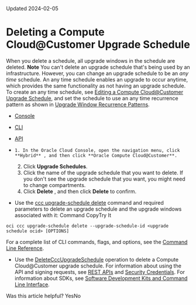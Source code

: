 Updated 2024-02-05
# Deleting a Compute Cloud@Customer Upgrade Schedule
When you delete a schedule, all upgrade windows in the schedule are deleted.
**Note**
You can't delete an upgrade schedule that's being used by an infrastructure. However, you can change an upgrade schedule to be an _any time_ schedule. An any time schedule enables an upgrade to occur anytime, which provides the same functionality as not having an upgrade schedule. To create an any time schedule, see [Editing a Compute Cloud@Customer Upgrade Schedule](https://docs.oracle.com/en-us/iaas/compute-cloud-at-customer/topics/infrastructure/edit-upgrade-schedule.htm#edit-upgrade-schedule "Edit an upgrade schedule to change the time periods during which Oracle may upgrade Compute Cloud@Customer hardware and software."), and set the schedule to use an any time recurrence pattern as shown in [Upgrade Window Recurrence Patterns](https://docs.oracle.com/en-us/iaas/compute-cloud-at-customer/topics/infrastructure/upgrade-window-recurrence.htm#upgrade-window-recurrence "Examples of RFC 5545 recurrence pattern definitions. Use these when setting upgrade windows.").
  * [Console](https://docs.oracle.com/en-us/iaas/compute-cloud-at-customer/topics/infrastructure/delete-upgrade-schedule.htm)
  * [CLI](https://docs.oracle.com/en-us/iaas/compute-cloud-at-customer/topics/infrastructure/delete-upgrade-schedule.htm)
  * [API](https://docs.oracle.com/en-us/iaas/compute-cloud-at-customer/topics/infrastructure/delete-upgrade-schedule.htm)


  *     1. In the Oracle Cloud Console, open the navigation menu, click **Hybrid** , and then click **Oracle Compute Cloud@Customer**.
    2. Click **Upgrade Schedules**.
    3. Click the name of the upgrade schedule that you want to delete. If you don't see the upgrade schedule that you want, you might need to change compartments.
    4. Click **Delete** , and then click **Delete** to confirm.
  * Use the [ccc upgrade-schedule delete](https://docs.oracle.com/iaas/tools/oci-cli/latest/oci_cli_docs/cmdref/ccc/upgrade-schedule/delete.html) command and required parameters to delete an upgrade schedule and the upgrade windows associated with it:
Command
CopyTry It
```
oci ccc upgrade-schedule delete --upgrade-schedule-id <upgrade schedule ocid> [OPTIONS]
```

For a complete list of CLI commands, flags, and options, see the [Command Line Reference](https://docs.oracle.com/iaas/tools/oci-cli/latest/oci_cli_docs/index.html).
  * Use the [DeleteCccUpgradeSchedule](https://docs.oracle.com/iaas/api/#/en/compute-cloud-at-customer/latest/CccInfrastructure/DeleteCccUpgradeSchedule) operation to delete a Compute Cloud@Customer upgrade schedule.
For information about using the API and signing requests, see [REST APIs](https://docs.oracle.com/iaas/Content/API/Concepts/usingapi.htm#REST_APIs) and [Security Credentials](https://docs.oracle.com/iaas/Content/General/Concepts/credentials.htm). For information about SDKs, see [Software Development Kits and Command Line Interface](https://docs.oracle.com/iaas/Content/API/Concepts/sdks.htm#Software_Development_Kits_and_Command_Line_Interface).


Was this article helpful?
YesNo

